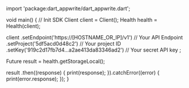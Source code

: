 import 'package:dart_appwrite/dart_appwrite.dart';

void main() { // Init SDK
  Client client = Client();
  Health health = Health(client);

  client
    .setEndpoint('https://[HOSTNAME_OR_IP]/v1') // Your API Endpoint
    .setProject('5df5acd0d48c2') // Your project ID
    .setKey('919c2d17fb7d4...a2ae413da83346ad2') // Your secret API key
  ;

  Future result = health.getStorageLocal();

  result
    .then((response) {
      print(response);
    }).catchError((error) {
      print(error.response);
  });
}
